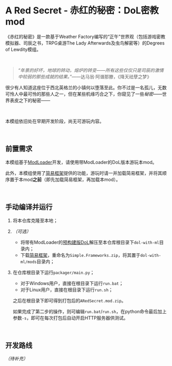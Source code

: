# A Red Secret - 赤红的秘密：DoL密教mod

《赤红的秘密》是一款基于Weather Factory编写的“正午”世界观（包括游戏密教模拟器、司辰之书，TRPG桌游The Lady Afterwards及虫鸟解密等）的Degrees of Lewdity模组。

<br>

> *“年景的好坏，地球的转动，熔炉的转变——所有这些仅仅只是司辰的激情中较弱的那些成就的结果。”*——达马翁·阿谮那滕，《降天祛孽之梦》

很少有人知道这座位于西北英格兰的小镇何以堕落至此。你不过是一名孤儿，无数可怜人中最可怜的那些人之一，但在某些机缘巧合之下，你窥见了一些*秘密*——世界表皮之下的秘密——

<br>

本模组依旧处在早期开发阶段，尚无可游玩内容。

<br>

## 前置需求

本模组基于[ModLoader](https://github.com/Lyoko-Jeremie/sugarcube-2-ModLoader)开发，请使用带ModLoader的DoL版本游玩本mod。

此外，本模组使用了[简易框架](https://github.com/emicoto/DOLMods/releases/latest)提供的功能，游玩时请一并加载简易框架，并将其顺序置于本mod**之前**（即先加载简易框架，再加载本mod）。

<br>

## 手动编译并运行

1. 将本仓库克隆至本地；

2. *（可选）* 
   - 将带有ModLoader的[预构建版DoL](https://github.com/Lyoko-Jeremie/DoLModLoaderBuild/releases)解压至本仓库根目录下`dol-with-ml`目录内；
   - 下载[简易框架](https://github.com/emicoto/DOLMods/releases/latest)，重命名为`Simple.Frameworks.zip`，将其置于`dol-with-ml/mods`目录内；

3. 在仓库根目录下运行`packager/main.py`；
   - 对于Windows用户，直接在根目录下运行`run.bat`；
   - 对于Linux用户，直接在根目录下运行`run.sh`；

   之后在根目录下即可得到打包后的`ARedSecret.mod.zip`。

   如果完成了第二步的操作，则可编辑`run.bat`/`run.sh`，在python命令最后加上参数`-s`，即可在每次打包后自动开启HTTP服务器供测试。

<br>

## 开发路线

*（待补充）*